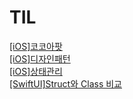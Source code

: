 # TIL
[[iOS]코코아팟](/cocoapods.md)<br/>
[[iOS]디자인패턴](/designpattern.md)<br/>
[[iOS]상태관리](/상태관리.md)<br/>
[[SwiftUI]Struct와 Class 비교](/struct와class.md)
